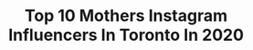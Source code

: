 ---
title: Top 10 Mothers Instagram Influencers In Toronto In 2020
description: >-
  Find top mothers Instagram influencers in Toronto in 2020. Most popular hashtags: #toronto #quarantine #city #paperflower.
platform: Instagram
profiles:
  - username: "lisamaartinez"
    fullname: >-
      Olmands
    location: "Canada"
    followers: 2477
    engagement: 1670
    commentsToLikes: 0.031032
    id: ck5hs2garvvl70i11qt2xmi56
    verified: false
    hashtags: ""
  - username: "jessikasecrett"
    fullname: >-
      Jessika 🤍
    location: "Canada"
    followers: 635664
    engagement: 97
    commentsToLikes: 0.039360
    id: ck5c9ny2abs010i11524x3j81
    verified: false
    hashtags: "#starfish"
  - username: "through_my_scorpio_eyes"
    fullname: >-
      Toronto, Ontario
    location: "Canada"
    followers: 4096
    engagement: 1105
    commentsToLikes: 0.337781
    id: ck8tck90czp7v0j784ohx3iht
    verified: false
    hashtags: "#discoveron, #ready2, #gta, #tdot"
  - username: "bunni_walker"
    fullname: >-
      bunni walker \\ sean fimio
    location: "Canada"
    followers: 15827
    engagement: 559
    commentsToLikes: 0.012719
    id: ck5hleo76k31h0i11c679sf4t
    verified: false
    hashtags: "#showmethatgrime, #loveireland, #hotrod, #aband0n"
  - username: "emphotography_1"
    fullname: >-
      EM Photography
    location: "Canada"
    followers: 46595
    engagement: 287
    commentsToLikes: 0.011719
    id: ck13a675not9l0i198ujr46o7
    verified: false
    hashtags: "#torontoindianwedding, #southasianbride, #fashion, #photography"
  - username: "withloveangelika"
    fullname: >-
      αηgєℓιкα
    location: "Canada"
    followers: 3621
    engagement: 441
    commentsToLikes: 0.257059
    id: ck0w6hhh88l3u0i19o72bjt5u
    verified: false
    hashtags: "#watchthemgrow, #breastfeedingmoms, #breastfeedingbaby, #badassmoms"
  - username: "drtarasunshine"
    fullname: >-
      Tara
    location: "Canada"
    followers: 18799
    engagement: 304
    commentsToLikes: 0.423863
    id: ck15tjhl1ie1l0i19an32h2oy
    verified: false
    hashtags: "#pesto, #paleorecipes, #balanceddiet, #healthymeals"
  - username: "jessieatcraftedtobloom"
    fullname: >-
      Jessie Chui | Crafted To Bloom
    location: "Canada"
    followers: 11736
    engagement: 693
    commentsToLikes: 0.063442
    id: ck0txd32oit1x0i19zzprthu1
    verified: false
    hashtags: "#paperartist, #floristry, #forflowerlovers, #roses"
  - username: "lovebylynzie"
    fullname: >-
      L Y N Z I E  K E N T ♥️
    location: "Canada"
    followers: 21518
    engagement: 200
    commentsToLikes: 0.044104
    id: ck14i2fmvdawn0i19qdkxqco9
    verified: false
    hashtags: "#ceremonybackdrop, #blogto, #abmlovesmurals, #theateliercollective"
  - username: "racchhbrown"
    fullname: >-
      rach
    location: "Canada"
    followers: 2656
    engagement: 3243
    commentsToLikes: 0.040790
    id: ck8wgamtjh0jg0j78uahrp0r0
    verified: false
    hashtags: "#wakingup, #foryoupage, #cottagecore, #charcuterie"
---